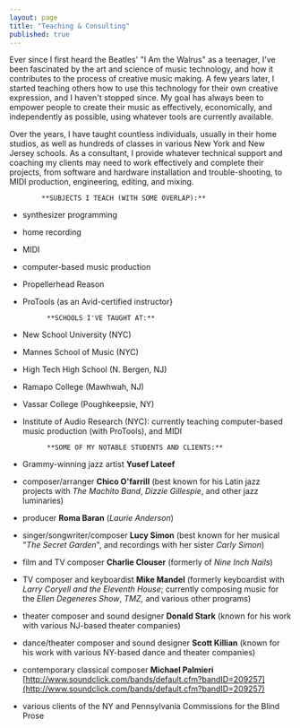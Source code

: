 ```yaml
---
layout: page
title: "Teaching & Consulting"
published: true
---
```





Ever since I first heard the Beatles' "I Am the Walrus" as a teenager, I've been fascinated by the art and science of music technology, and how it contributes to the process of creative music making. A few years later, I started teaching others how to use this technology for their own creative expression, and I haven't stopped since. My goal has always been to empower people to create their music as effectively, economically, and independently as possible, using whatever tools are currently available. 
 
Over the years, I have taught countless individuals, usually in their home studios, as well as hundreds of classes in various New York and New Jersey schools. As a consultant, I provide whatever technical support and coaching my clients may need to work effectively and complete their projects, from software and hardware installation and trouble-shooting, to MIDI production, engineering, editing, and mixing.
 
			**SUBJECTS I TEACH (WITH SOME OVERLAP):**
 
- synthesizer programming 
- home recording
- MIDI
- computer-based music production
- Propellerhead Reason
- ProTools (as an Avid-certified instructor}
 
			**SCHOOLS I'VE TAUGHT AT:**
 
- New School University (NYC)
- Mannes School of Music (NYC)
- High Tech High School (N. Bergen, NJ)
- Ramapo College (Mawhwah, NJ)
- Vassar College (Poughkeepsie, NY)
- Institute of Audio Research (NYC): currently teaching computer-based music production (with ProTools), and MIDI
 
			**SOME OF MY NOTABLE STUDENTS AND CLIENTS:**
 
- Grammy-winning jazz artist **Yusef Lateef**
- composer/arranger **Chico O'farrill** (best known for his Latin jazz projects with _The Machito Band_, _Dizzie Gillespie_, and other jazz luminaries)
- producer **Roma Baran** (_Laurie Anderson_)
- singer/songwriter/composer **Lucy Simon** (best known for her musical "_The Secret Garden_", and recordings with her sister _Carly Simon_)
- film and TV composer **Charlie Clouser** (formerly of _Nine Inch Nails_)
- TV composer and keyboardist **Mike Mandel** (formerly keyboardist with _Larry Coryell and the Eleventh House_; currently composing music for the _Ellen Degeneres Show_, _TMZ,_ and various other programs)
- theater composer and sound designer **Donald Stark** (known for his work with various NJ-based theater companies)
- dance/theater composer and sound designer **Scott Killian** (known for his work with various NY-based dance and theater companies)
- contemporary classical composer **Michael Palmieri** [http://www.soundclick.com/bands/default.cfm?bandID=209257](http://www.soundclick.com/bands/default.cfm?bandID=209257)
- various clients of the NY and Pennsylvania Commissions for the Blind
Prose
